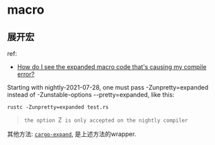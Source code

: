 # macro
## 展开宏
ref:
- [How do I see the expanded macro code that's causing my compile error?](https://stackoverflow.com/questions/28580386/how-do-i-see-the-expanded-macro-code-thats-causing-my-compile-error)

Starting with nightly-2021-07-28, one must pass -Zunpretty=expanded instead of -Zunstable-options --pretty=expanded, like this:

`rustc -Zunpretty=expanded test.rs`

> `the option `Z` is only accepted on the nightly compiler`


其他方法: [`cargo-expand`](https://github.com/dtolnay/cargo-expand), 是上述方法的wrapper.